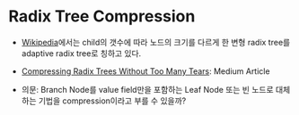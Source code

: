 # Radix Tree Compression

- [Wikipedia](https://en.wikipedia.org/wiki/Radix_tree)에서는 child의 갯수에 따라 노드의 크기를 다르게 한 변형 radix tree를 adaptive radix tree로 칭하고 있다.

- [Compressing Radix Trees Without Too Many Tears](https://medium.com/basecs/compressing-radix-trees-without-too-many-tears-a2e658adb9a0): Medium Article

- 의문: Branch Node를 value field만을 포함하는 Leaf Node 또는 빈 노드로 대체하는 기법을 compression이라고 부를 수 있을까?
